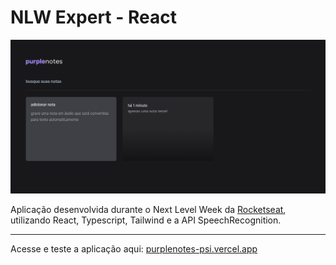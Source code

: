 # NLW Expert - React

<p>
 <img src="https://github.com/clxxxy/purplenotes_nlw/blob/main/img/app.png"/>
</p>

Aplicação desenvolvida durante o Next Level Week da [Rocketseat](https://github.com/rocketseat-education), utilizando React, Typescript, Tailwind e a API SpeechRecognition.

- - -

Acesse e teste a aplicação aqui: [purplenotes-psi.vercel.app](https://purplenotes-psi.vercel.app)
